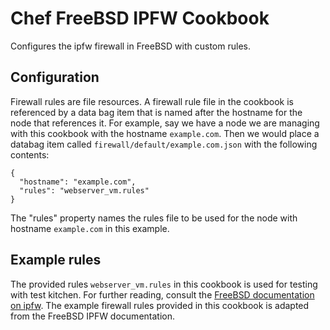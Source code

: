 # Chef FreeBSD IPFW Cookbook

Configures the ipfw firewall in FreeBSD with custom rules.

## Configuration

Firewall rules are file resources. A firewall rule file in the cookbook is
referenced by a data bag item that is named after the hostname for the node
that references it. For example, say we have a node we are managing with this
cookbook with the hostname `example.com`. Then we would place a databag item
called `firewall/default/example.com.json` with the following contents:

    {
      "hostname": "example.com",
      "rules": "webserver_vm.rules"
    }

The "rules" property names the rules file to be used for the node with hostname
`example.com` in this example.

## Example rules

The provided rules `webserver_vm.rules` in this cookbook is used for testing
with test kitchen. For further reading, consult the [FreeBSD documentation on
ipfw](https://www.freebsd.org/doc/en_US.ISO8859-1/books/handbook/firewalls-ipfw.html).
The example firewall rules provided in this cookbook is adapted from the
FreeBSD IPFW documentation.
